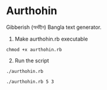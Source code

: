 # Aurthohin
Gibberish (অর্থহীন) Bangla text generator.


1. Make aurthohin.rb executable

```
chmod +x aurthohin.rb
```

2. Run the script

```
./aurthohin.rb
```

```
./aurthohin.rb 5 3
```
